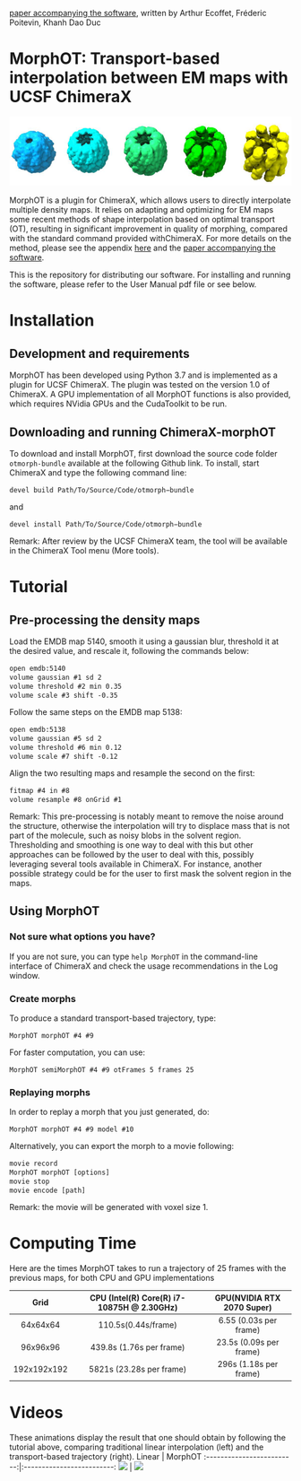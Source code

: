 [paper accompanying the software](https://www.biorxiv.org/content/10.1101/2020.09.08.286302v1), written by Arthur Ecoffet, Fréderic Poitevin, Khanh Dao Duc 

# MorphOT: Transport-based interpolation between EM maps with UCSF ChimeraX

![OT morphing on chaperonin](.readme_material/chaperonin.png)

MorphOT is  a  plugin  for ChimeraX,  which  allows  users  to  directly  interpolate  multiple density maps.  It relies on adapting and optimizing for EM maps some recent methods of shape interpolation based on optimal transport (OT), resulting in significant improvement in quality of morphing,  compared with the standard command provided withChimeraX. For more details on the method, please see the appendix [here](https://raw.githubusercontent.com/kdd-ubc/MorphOT/master/MorphOT_user_manual.pdf) and the [paper accompanying the software](https://www.biorxiv.org/content/10.1101/2020.09.08.286302v1).

This is the repository for distributing our software. For installing and running the software, please refer to the User Manual pdf file or see below.

# Installation

## Development and requirements

MorphOT has been developed using Python 3.7 and is implemented as a plugin for UCSF ChimeraX. The plugin was tested on the version 1.0 of ChimeraX. A GPU implementation of all MorphOT functions  is  also  provided,  which  requires  NVidia  GPUs  and  the  CudaToolkit to be run.

## Downloading and running ChimeraX-morphOT

To download and install MorphOT, first download the source code folder `otmorph-bundle` available at the following Github link. To install, start ChimeraX and type the following command line:

```
devel build Path/To/Source/Code/otmorph−bundle
```
and
```
devel install Path/To/Source/Code/otmorph−bundle
```

Remark: After review by the UCSF ChimeraX team, the tool will be available in the ChimeraX Tool menu (More tools).

# Tutorial

## Pre-processing the density maps

Load the EMDB map 5140, smooth it using a gaussian blur, threshold it at the desired value, and rescale it, following the commands below:
```
open emdb:5140
volume gaussian #1 sd 2
volume threshold #2 min 0.35
volume scale #3 shift -0.35
```

Follow the same steps on the EMDB map 5138:
```
open emdb:5138
volume gaussian #5 sd 2
volume threshold #6 min 0.12
volume scale #7 shift -0.12
```

Align the two resulting maps and resample the second on the first:
```
fitmap #4 in #8
volume resample #8 onGrid #1
```

Remark: This pre-processing is notably meant to remove the noise around the structure, otherwise the interpolation will try to displace mass that is not part of the molecule, such as noisy blobs in the solvent region. Thresholding and smoothing is one way to deal with this but other approaches can be followed by the user to deal with this, possibly leveraging several tools available in ChimeraX. For instance, another possible strategy could be for the user to first mask the solvent region in the maps.

## Using MorphOT

### Not sure what options you have?
If you are not sure, you can type `help MorphOT` in the command-line interface of ChimeraX and check the usage recommendations in the Log window.

### Create morphs

To produce a standard transport-based trajectory, type:
```
MorphOT morphOT #4 #9
```

For faster computation, you can use:
```
MorphOT semiMorphOT #4 #9 otFrames 5 frames 25
```

### Replaying morphs

In order to replay a morph that you just generated, do:
```
MorphOT morphOT #4 #9 model #10
```

Alternatively, you can export the morph to a movie following:
```
movie record
MorphOT morphOT [options]
movie stop
movie encode [path]
```

Remark: the movie will be generated with voxel size 1.

# Computing Time

Here are the times MorphOT takes to run a trajectory of 25 frames with the previous maps, for both CPU and GPU implementations

Grid        | CPU (Intel(R) Core(R) i7-10875H @ 2.30GHz) | GPU(NVIDIA RTX 2070 Super)
:----------:|:------------------------------------------------:|:---------------:
64x64x64    | 110.5s(0.44s/frame)                             | 6.55 (0.03s per frame)
96x96x96    | 439.8s (1.76s per frame)                        | 23.5s (0.09s per frame)
192x192x192 | 5821s (23.28s per frame)                        | 296s (1.18s per frame) 


# Videos
These animations display the result that one should obtain by following the tutorial above, comparing traditional linear interpolation (left) and the transport-based trajectory (right).
Linear            |  MorphOT
:-------------------------:|:-------------------------:
![](.readme_material/5138_5140_linear.gif)  |  ![](.readme_material/5138_5140_OT.gif)

